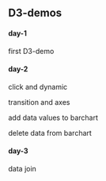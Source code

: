 ## D3-demos

#### day-1
first D3-demo

#### day-2
click and dynamic

transition and axes

add data values to barchart

delete data from barchart

#### day-3
data join

